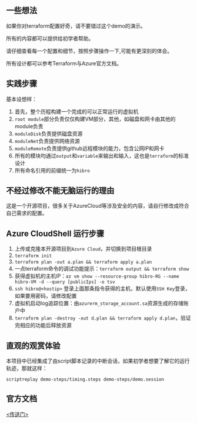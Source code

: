 ## 一些想法

如果你对terraform配置好奇，请不要错过这个demo的演示。

所有的内容都可以提供给初学者帮助。

请仔细查看每一个配置和细节，按照步骤操作一下,可能有更深刻的体会。

所有设计都可以参考Terraform与Azure官方文档。


## 实践步骤

基本设想样：
1. 首先，整个历程构建一个完成的可以正常运行的虚拟机
2. `root module`部分负责仅仅构建VM部分，其他，如磁盘和网卡由其他的module负责
3. `moduleDisk`负责提供磁盘资源
4. `moduleNet`负责提供网络资源
5. `moduleRemote`负责提供github远程模块的能力，包含公网IP和网卡
6. 所有的模块均通过`output`和`variable`来输出和输入，这也是`terraform`的标准设计
7. 所有命名引用的前缀统一为`hibro`


## 不经过修改不能无脑运行的理由

这是一个开源项目，很多关于AzureCloud等涉及安全的内容，请自行修改成符合自己需求的配置。

## Azure CloudShell 运行步骤

1. 上传或克隆本开源项目到`Azure Cloud`，并切换到项目根目录
2. `terraform init`
3. `terraform plan -out a.plan && terraform apply a.plan`
4. 一点terraform命令的调试功能提示：`terraform output && terraform show`
5. 获得虚拟机的主机IP：`az vm show --resource-group hibro-RG --name hibro-VM -d --query [publicIps] -o tsv`
6. `ssh hibro@<hostip>` 登录上面那条指令获得的主机，默认使用`SSH Key`登录，如果要用密码，请修改配置
7. 虚拟机启动log追踪位置：由`azurerm_storage_account.sa`资源生成的存储账户中
8. `terraform plan -destroy -out d.plan && terraform apply d.plan`，验证完相应的功能后释放资源

## 直观的观赏体验

本项目中已经集成了由script脚本记录的中断会话，如果初学者想要了解它的运行轨迹，那就这样：
```shell
scriptreplay demo-steps/timing.steps demo-steps/demo.session
```

## 官方文档

[<传送门>](https://prexerx.github.io/2020/11/03/terraform-azure-demo-doc)
